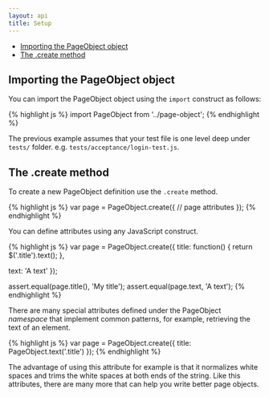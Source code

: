 ```yaml
---
layout: api
title: Setup
---
```


- [Importing the PageObject object](#importing-the-pageobject-object)
- [The .create method](#the-create-method)

## Importing the PageObject object

You can import the PageObject object using the `import` construct as follows:

{% highlight js %}
import PageObject from '../page-object';
{% endhighlight %}

The previous example assumes that your test file is one level deep under `tests/` folder. e.g. `tests/acceptance/login-test.js`.

## The .create method

To create a new PageObject definition use the `.create` method.

{% highlight js %}
var page = PageObject.create({
  // page attributes
});
{% endhighlight %}

You can define attributes using any JavaScript construct.

{% highlight js %}
var page = PageObject.create({
  title: function() {
    return $('.title').text();
  },

  text: 'A text'
});

assert.equal(page.title(), 'My title');
assert.equal(page.text, 'A text');
{% endhighlight %}

There are many special attributes defined under the PageObject _namespace_ that implement common patterns, for example, retrieving the text of an element.

{% highlight js %}
var page = PageObject.create({
  title: PageObject.text('.title')
});
{% endhighlight %}

The advantage of using this attribute for example is that it normalizes white spaces and trims the white spaces at both ends of the string. Like this attributes, there are many more that can help you write better page objects.
